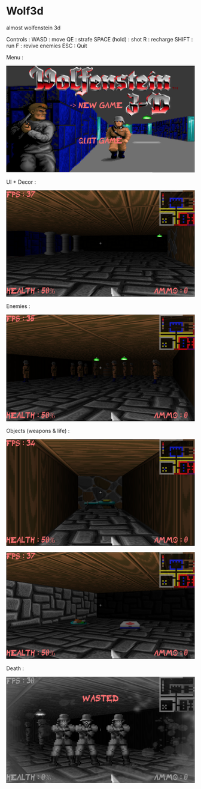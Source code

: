 # Wolf3d
almost wolfenstein 3d

Controls : 
  WASD : move
  QE : strafe
  SPACE (hold) : shot
  R : recharge
  SHIFT : run
  F : revive enemies
  ESC : Quit
 
 Menu :
 
 ![alt text](https://github.com/thchin/Wolf3d/blob/master/screenshots/Menu.png)
 
 
 UI + Decor :
 
 ![alt text](https://github.com/thchin/Wolf3d/blob/master/screenshots/Screenshot1.png)
 
 Enemies :
 
 ![alt text](https://github.com/thchin/Wolf3d/blob/master/screenshots/Screenshot2.png)
 
 Objects (weapons & life) :

![alt text](https://github.com/thchin/Wolf3d/blob/master/screenshots/Screenshot3.png)

![alt text](https://github.com/thchin/Wolf3d/blob/master/screenshots/Screenshot4.png)

Death :

![alt text](https://github.com/thchin/Wolf3d/blob/master/screenshots/Death.png)
